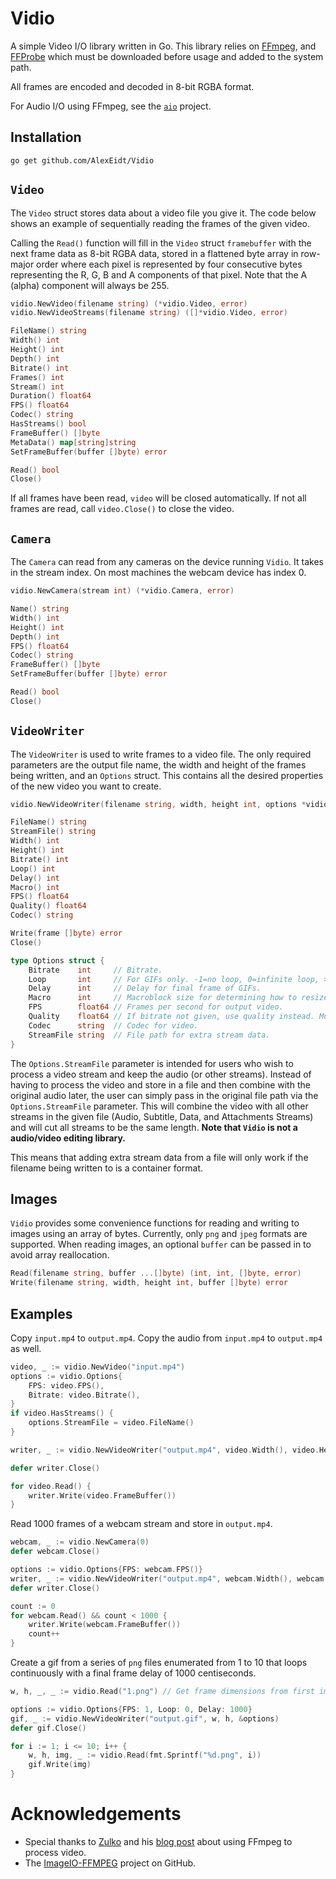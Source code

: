 # Vidio

A simple Video I/O library written in Go. This library relies on [FFmpeg](https://www.ffmpeg.org/), and [FFProbe](https://www.ffmpeg.org/) which must be downloaded before usage and added to the system path.

All frames are encoded and decoded in 8-bit RGBA format.

For Audio I/O using FFmpeg, see the [`aio`](https://github.com/AlexEidt/aio) project.

## Installation

```
go get github.com/AlexEidt/Vidio
```

## `Video`

The `Video` struct stores data about a video file you give it. The code below shows an example of sequentially reading the frames of the given video.

Calling the `Read()` function will fill in the `Video` struct `framebuffer` with the next frame data as 8-bit RGBA data, stored in a flattened byte array in row-major order where each pixel is represented by four consecutive bytes representing the R, G, B and A components of that pixel. Note that the A (alpha) component will always be 255.

```go
vidio.NewVideo(filename string) (*vidio.Video, error)
vidio.NewVideoStreams(filename string) ([]*vidio.Video, error)

FileName() string
Width() int
Height() int
Depth() int
Bitrate() int
Frames() int
Stream() int
Duration() float64
FPS() float64
Codec() string
HasStreams() bool
FrameBuffer() []byte
MetaData() map[string]string
SetFrameBuffer(buffer []byte) error

Read() bool
Close()
```

If all frames have been read, `video` will be closed automatically. If not all frames are read, call `video.Close()` to close the video.

## `Camera`

The `Camera` can read from any cameras on the device running `Vidio`. It takes in the stream index. On most machines the webcam device has index 0.

```go
vidio.NewCamera(stream int) (*vidio.Camera, error)

Name() string
Width() int
Height() int
Depth() int
FPS() float64
Codec() string
FrameBuffer() []byte
SetFrameBuffer(buffer []byte) error

Read() bool
Close()
```

## `VideoWriter`

The `VideoWriter` is used to write frames to a video file. The only required parameters are the output file name, the width and height of the frames being written, and an `Options` struct. This contains all the desired properties of the new video you want to create.

```go
vidio.NewVideoWriter(filename string, width, height int, options *vidio.Options) (*vidio.VideoWriter, error)

FileName() string
StreamFile() string
Width() int
Height() int
Bitrate() int
Loop() int
Delay() int
Macro() int
FPS() float64
Quality() float64
Codec() string

Write(frame []byte) error
Close()
```

```go
type Options struct {
	Bitrate    int     // Bitrate.
	Loop       int     // For GIFs only. -1=no loop, 0=infinite loop, >0=number of loops.
	Delay      int     // Delay for final frame of GIFs.
	Macro      int     // Macroblock size for determining how to resize frames for codecs.
	FPS        float64 // Frames per second for output video.
	Quality    float64 // If bitrate not given, use quality instead. Must be between 0 and 1. 0:best, 1:worst.
	Codec      string  // Codec for video.
	StreamFile string  // File path for extra stream data.
}
```

The `Options.StreamFile` parameter is intended for users who wish to process a video stream and keep the audio (or other streams). Instead of having to process the video and store in a file and then combine with the original audio later, the user can simply pass in the original file path via the `Options.StreamFile` parameter. This will combine the video with all other streams in the given file (Audio, Subtitle, Data, and Attachments Streams) and will cut all streams to be the same length. **Note that `Vidio` is not a audio/video editing library.**

This means that adding extra stream data from a file will only work if the filename being written to is a container format.

## Images

`Vidio` provides some convenience functions for reading and writing to images using an array of bytes. Currently, only `png` and `jpeg` formats are supported. When reading images, an optional `buffer` can be passed in to avoid array reallocation.

```go
Read(filename string, buffer ...[]byte) (int, int, []byte, error)
Write(filename string, width, height int, buffer []byte) error
```

## Examples

Copy `input.mp4` to `output.mp4`. Copy the audio from `input.mp4` to `output.mp4` as well.

```go
video, _ := vidio.NewVideo("input.mp4")
options := vidio.Options{
	FPS: video.FPS(),
	Bitrate: video.Bitrate(),
}
if video.HasStreams() {
	options.StreamFile = video.FileName()
}

writer, _ := vidio.NewVideoWriter("output.mp4", video.Width(), video.Height(), &options)

defer writer.Close()

for video.Read() {
    writer.Write(video.FrameBuffer())
}
```

Read 1000 frames of a webcam stream and store in `output.mp4`.

```go
webcam, _ := vidio.NewCamera(0)
defer webcam.Close()

options := vidio.Options{FPS: webcam.FPS()}
writer, _ := vidio.NewVideoWriter("output.mp4", webcam.Width(), webcam.Height(), &options)
defer writer.Close()

count := 0
for webcam.Read() && count < 1000 {
	writer.Write(webcam.FrameBuffer())
	count++
}
```

Create a gif from a series of `png` files enumerated from 1 to 10 that loops continuously with a final frame delay of 1000 centiseconds.

```go
w, h, _, _ := vidio.Read("1.png") // Get frame dimensions from first image

options := vidio.Options{FPS: 1, Loop: 0, Delay: 1000}
gif, _ := vidio.NewVideoWriter("output.gif", w, h, &options)
defer gif.Close()

for i := 1; i <= 10; i++ {
	w, h, img, _ := vidio.Read(fmt.Sprintf("%d.png", i))
	gif.Write(img)
}
```

# Acknowledgements

* Special thanks to [Zulko](http://zulko.github.io/) and his [blog post](http://zulko.github.io/blog/2013/09/27/read-and-write-video-frames-in-python-using-ffmpeg/) about using FFmpeg to process video.
* The [ImageIO-FFMPEG](https://github.com/imageio/imageio-ffmpeg/) project on GitHub.